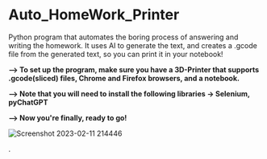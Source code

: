 # Auto_HomeWork_Printer
Python program that automates the boring process of answering and writing the homework.
It uses AI to generate the text, and creates a .gcode file from the generated text, so you can print it in your notebook!







<b>--> To set up the program, make sure you have a 3D-Printer that supports .gcode(sliced) files, Chrome and Firefox browsers, and a notebook.</b>

<b>--> Note that you will need to install the following libraries -> Selenium, pyChatGPT</b>

<b>--> Now you're finally, ready to go!</b>






![Screenshot 2023-02-11 214446](https://user-images.githubusercontent.com/65309980/218278158-868c603d-736e-481d-974e-c574bda715a2.png)

.
